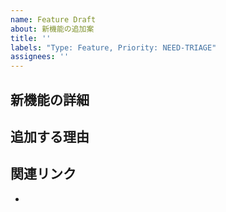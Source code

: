 ```yaml
---
name: Feature Draft
about: 新機能の追加案
title: ''
labels: "Type: Feature, Priority: NEED-TRIAGE"
assignees: ''
---
```


## 新機能の詳細

## 追加する理由

## 関連リンク
<!-- slack, crashlytics, discord, twitter等のリンクを載せてください。 -->
-
